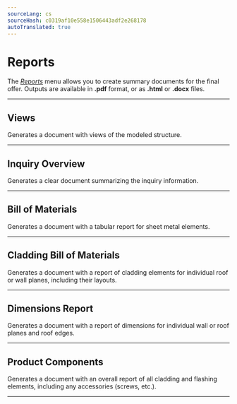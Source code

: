 ```yaml
---
sourceLang: cs
sourceHash: c0319af10e558e1506443adf2e268178
autoTranslated: true
---
```


# Reports

  <p>The <u><i>Reports</i></u> menu allows you to create summary documents for the final offer. Outputs are available in <b>.pdf</b> format, or as <b>.html</b> or <b>.docx</b> files.</p>

  <hr class="main">

  <h2>Views</h2>
  <p>Generates a document with views of the modeled structure.</p>

  <hr class="main">

  <h2>Inquiry Overview</h2>
  <p>Generates a clear document summarizing the inquiry information.</p>

  <hr class="main">

  <h2>Bill of Materials</h2>
  <p>Generates a document with a tabular report for sheet metal elements.</p>

  <hr class="main">

  <h2>Cladding Bill of Materials</h2>
  <p>Generates a document with a report of cladding elements for individual roof or wall planes, including their layouts.</p>

  <hr class="main">

  <h2>Dimensions Report</h2>
  <p>Generates a document with a report of dimensions for individual wall or roof planes and roof edges.</p>

  <hr class="main">

  <h2>Product Components</h2>
  <p>Generates a document with an overall report of all cladding and flashing elements, including any accessories (screws, etc.).</p>

  <hr class="main">

<!-- product: HiStruct Building Configurator -->
